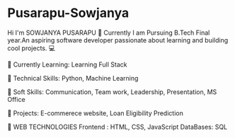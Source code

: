 # Pusarapu-Sowjanya
Hi I'm SOWJANYA PUSARAPU 👋
Currently I am Pursuing B.Tech Final year.An aspiring software developer passionate about learning and building cool projects. 💻

🌱 Currently Learning: Learning Full Stack 

🎯 Technical Skills:
    Python,
    Machine Learning
    
👀 Soft Skills: 
   Communication, 
   Team work,
   Leadership, 
   Presentation, 
   MS Office
   
🚀 Projects: E-commerece website, Loan Eligibility Prediction  


🌈 WEB TECHNOLOGIES
Frontend : HTML, CSS, JavaScript
DataBases: SQL
